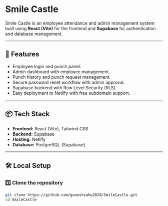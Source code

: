 # Smile Castle

Smile Castle is an employee attendance and admin management system built using **React (Vite)** for the frontend and **Supabase** for authentication and database management.

---

## 🚀 Features
- Employee login and punch panel.
- Admin dashboard with employee management.
- Punch history and punch request management.
- Secure password reset workflow with admin approval.
- Supabase backend with Row Level Security (RLS).
- Easy deployment to Netlify with free subdomain support.

---

## 📦 Tech Stack
- **Frontend:** React (Vite), Tailwind CSS
- **Backend:** Supabase
- **Hosting:** Netlify
- **Database:** PostgreSQL (Supabase)

---

## 🛠️ Local Setup

### 1️⃣ Clone the repository
```bash
git clone https://github.com/ganeshsahu2020/SmileCastle.git
cd SmileCastle
